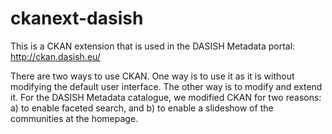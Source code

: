 ckanext-dasish
==============

This is a CKAN extension that is used in the DASISH Metadata portal: http://ckan.dasish.eu/

There are two ways to use CKAN. One way is to use it as it is without modifying the default user interface. The other way is to modify and extend it. For the DASISH Metadata catalogue, we modified CKAN for two reasons: a) to enable faceted search, and b) to enable a slideshow of the communities at the homepage.

